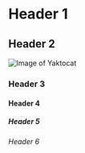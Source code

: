 # Header 1

## Header 2

![Image of Yaktocat](https://octodex.github.com/images/yaktocat.png)



### Header 3

#### Header 4

##### Header 5

###### Header 6

